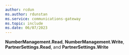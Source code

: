 ```yaml
---
author: rcdun
ms.author: rdunstan
ms.service: communications-gateway
ms.topic: include
ms.date: 06/07/2023
---
```


**NumberManagement.Read**, **NumberManagement.Write**, **PartnerSettings.Read**, and **PartnerSettings.Write**